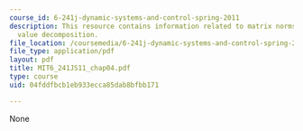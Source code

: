 ```yaml
---
course_id: 6-241j-dynamic-systems-and-control-spring-2011
description: This resource contains information related to matrix norms and singular
  value decomposition.
file_location: /coursemedia/6-241j-dynamic-systems-and-control-spring-2011/04fddfbcb1eb933ecca85dab8bfbb171_MIT6_241JS11_chap04.pdf
file_type: application/pdf
layout: pdf
title: MIT6_241JS11_chap04.pdf
type: course
uid: 04fddfbcb1eb933ecca85dab8bfbb171

---
```

None